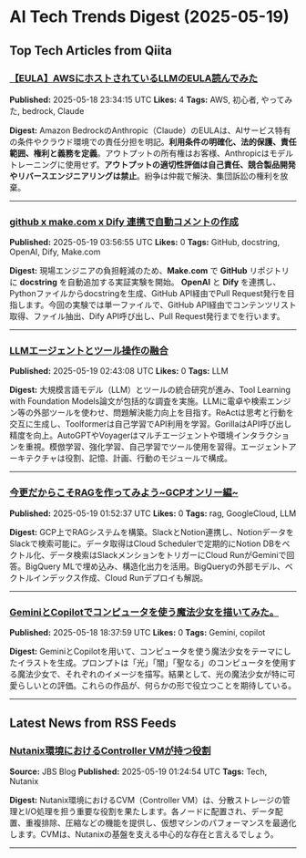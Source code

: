 # AI Tech Trends Digest (2025-05-19)


## Top Tech Articles from Qiita


### [【EULA】AWSにホストされているLLMのEULA読んでみた](https://qiita.com/ryu-ki/items/8425190915f85c266564)
**Published:** 2025-05-18 23:34:15 UTC
**Likes:** 4
**Tags:** AWS, 初心者, やってみた, bedrock, Claude

**Digest:**
Amazon BedrockのAnthropic（Claude）のEULAは、AIサービス特有の条件やクラウド環境での責任分担を明記。**利用条件の明確化、法的保護、責任範囲、権利と義務を定義**。アウトプットの所有権はお客様、Anthropicはモデルトレーニングに使用せず。**アウトプットの適切性評価は自己責任、競合製品開発やリバースエンジニアリングは禁止**。紛争は仲裁で解決、集団訴訟の権利を放棄。

---

### [github x make.com x Dify 連携で自動コメントの作成](https://qiita.com/kazuharu2022/items/f74b21d036fba0051152)
**Published:** 2025-05-19 03:56:55 UTC
**Likes:** 0
**Tags:** GitHub, docstring, OpenAI, Dify, Make.com

**Digest:**
現場エンジニアの負担軽減のため、**Make.com** で **GitHub** リポジトリに **docstring** を自動追加する実証実験を開始。 **OpenAI** と **Dify** を連携し、Pythonファイルからdocstringを生成、GitHub API経由でPull Request発行を目指します。今回の実験では単一ファイルで、GitHub API経由でコンテンツリスト取得、ファイル抽出、Dify API呼び出し、Pull Request発行までを行います。

---

### [LLMエージェントとツール操作の融合](https://qiita.com/riita10069/items/8e515e652f999edcb027)
**Published:** 2025-05-19 02:43:08 UTC
**Likes:** 0
**Tags:** LLM

**Digest:**
大規模言語モデル（LLM）とツールの統合研究が進み、Tool Learning with Foundation Models論文が包括的な調査を実施。LLMに電卓や検索エンジン等の外部ツールを使わせ、問題解決能力向上を目指す。ReActは思考と行動を交互に生成し、Toolformerは自己学習でAPI利用を学習。GorillaはAPI呼び出し精度を向上。AutoGPTやVoyagerはマルチエージェントや環境インタラクションを重視。模倣学習、強化学習、自己学習でツール使用を習得。エージェントアーキテクチャは役割、記憶、計画、行動のモジュールで構成。

---

### [今更だからこそRAGを作ってみよう~GCPオンリー編~](https://qiita.com/tamaloon/items/c944deb02954372ccb90)
**Published:** 2025-05-19 01:52:37 UTC
**Likes:** 0
**Tags:** rag, GoogleCloud, LLM

**Digest:**
GCP上でRAGシステムを構築。SlackとNotion連携し、NotionデータをSlackで検索可能に。データ取得はCloud Schedulerで定期的にNotion DBをベクトル化、データ検索はSlackメンションをトリガーにCloud RunがGeminiで回答。BigQuery MLで埋め込み、構造化出力を活用。BigQueryの外部モデル、ベクトルインデックス作成、Cloud Runデプロイも解説。

---

### [GeminiとCopilotでコンピュータを使う魔法少女を描いてみた。](https://qiita.com/nori-channel/items/cfef0d987b30dede66f3)
**Published:** 2025-05-18 18:37:59 UTC
**Likes:** 0
**Tags:** Gemini, copilot

**Digest:**
GeminiとCopilotを用いて、コンピュータを使う魔法少女をテーマにしたイラストを生成。プロンプトは「光」「闇」「聖なる」のコンピュータを使用する魔法少女で、それぞれのイメージを描写。結果として、光の魔法少女が特に可愛らしいとの評価。これらの作品が、何らかの形で役立つことを期待している。

---

## Latest News from RSS Feeds


### [Nutanix環境におけるController VMが持つ役割](https://blog.jbs.co.jp/entry/2025/05/19/102454)
**Source:** JBS Blog
**Published:** 2025-05-19 01:24:54 UTC
**Tags:** Tech, Nutanix

**Digest:**
Nutanix環境におけるCVM（Controller VM）は、分散ストレージの管理とI/O処理を担う重要な役割を果たします。各ノードに配置され、データ配置、重複排除、圧縮などの機能を提供し、仮想マシンのパフォーマンスを最適化します。CVMは、Nutanixの基盤を支える中心的な存在と言えるでしょう。

---